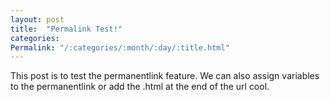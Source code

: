 ```yaml
---
layout: post
title:  "Permalink Test!"
categories:
Permalink: "/:categories/:month/:day/:title.html"
---
```

This post is to test the permanentlink feature.
We can also assign variables to the permanentlink
or add the .html at the end of the url
cool.
